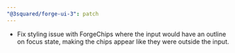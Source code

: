 ```yaml
---
"@3squared/forge-ui-3": patch
---
```


- Fix styling issue with ForgeChips where the input would have an outline on focus state, making the chips appear like they were outside the input.

